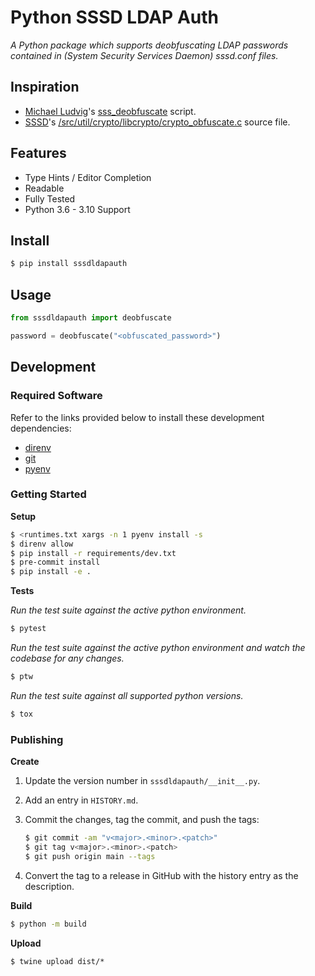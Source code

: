 # Python SSSD LDAP Auth

_A Python package which supports deobfuscating LDAP passwords
contained in (System Security Services Daemon) sssd.conf files._

## Inspiration

- [Michael Ludvig](https://github.com/mludvig)'s [sss_deobfuscate](https://github.com/mludvig/sss_deobfuscate) script.
- [SSSD](https://github.com/SSSD/sssd)'s [/src/util/crypto/libcrypto/crypto_obfuscate.c](https://github.com/SSSD/sssd/blob/master/src/util/crypto/libcrypto/crypto_obfuscate.c) source file.

## Features

- Type Hints / Editor Completion
- Readable
- Fully Tested
- Python 3.6 - 3.10 Support

## Install

```sh
$ pip install sssdldapauth
```

## Usage

```python
from sssdldapauth import deobfuscate

password = deobfuscate("<obfuscated_password>")
```

## Development

### Required Software

Refer to the links provided below to install these development dependencies:

- [direnv](https://direnv.net)
- [git](https://git-scm.com/)
- [pyenv](https://github.com/pyenv/pyenv#installation)

### Getting Started

**Setup**

```sh
$ <runtimes.txt xargs -n 1 pyenv install -s
$ direnv allow
$ pip install -r requirements/dev.txt
$ pre-commit install
$ pip install -e .
```

**Tests**

_Run the test suite against the active python environment._

```sh
$ pytest
```

_Run the test suite against the active python environment and watch the codebase
for any changes._

```sh
$ ptw
```

_Run the test suite against all supported python versions._

```sh
$ tox
```

### Publishing

**Create**

1. Update the version number in `sssdldapauth/__init__.py`.

2. Add an entry in `HISTORY.md`.

3. Commit the changes, tag the commit, and push the tags:

   ```sh
   $ git commit -am "v<major>.<minor>.<patch>"
   $ git tag v<major>.<minor>.<patch>
   $ git push origin main --tags
   ```

4. Convert the tag to a release in GitHub with the history entry as the
   description.

**Build**

```sh
$ python -m build
```

**Upload**

```
$ twine upload dist/*
```
